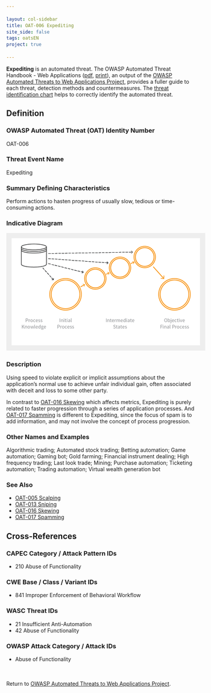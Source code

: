 ```yaml
---

layout: col-sidebar
title: OAT-006 Expediting
site_side: false
tags: oatsEN
project: true

---
```


**Expediting** is an automated threat. The OWASP Automated Threat Handbook - Web Applications ([pdf](https://github.com/OWASP/www-project-automated-threats-to-web-applications/tree/master/assets/files/EN), [print](http://www.lulu.com/shop/owasp-foundation/automated-threat-handbook/paperback/product-23540699.html)), an output of the [OWASP Automated Threats to Web Applications Project](../../../), provides a fuller guide to each threat, detection methods and countermeasures. The [threat identification chart](https://www2.owasp.org/www-project-automated-threats-to-web-applications/assets/files/oat-ontology-decision-chart.pdf) helps to correctly identify the automated threat.

## Definition
### OWASP Automated Threat (OAT) Identity Number
OAT-006

### Threat Event Name
Expediting

### Summary Defining Characteristics
Perform actions to hasten progress of usually slow, tedious or time-consuming actions.

### Indicative Diagram
<img alt="Indicative diagram for OAT-006" src="images/500px-OAT-006_Expediting.png" style="background-color:#eeeeee;padding:1em;">

### Description
Using speed to violate explicit or implicit assumptions about the application’s normal use to achieve unfair individual gain, often associated with deceit and loss to some other party.

In contrast to [OAT-016 Skewing](OAT-016_Skewing.html) which affects metrics, Expediting is purely related to faster progression through a series of application processes. And [OAT-017 Spamming](OAT-017_Spamming.html) is different to Expediting, since the focus of spam is to add information, and may not involve the concept of process progression.

### Other Names and Examples
Algorithmic trading; Automated stock trading; Betting automation; Game automation; Gaming bot; Gold farming; Financial instrument dealing; High frequency trading; Last look trade; Mining; Purchase automation; Ticketing automation; Trading automation; Virtual wealth generation bot

### See Also
* [OAT-005 Scalping](OAT-005_Scalping.html)
* [OAT-013 Sniping](OAT-013_Sniping.html)
* [OAT-016 Skewing](OAT-016_Skewing.html)
* [OAT-017 Spamming](OAT-017_Spamming.html)

## Cross-References
### CAPEC Category / Attack Pattern IDs
* 210 Abuse of Functionality

### CWE Base / Class / Variant IDs
* 841 Improper Enforcement of Behavioral Workflow

### WASC Threat IDs
* 21 Insufficient Anti-Automation
* 42 Abuse of Functionality

### OWASP Attack Category / Attack IDs
* Abuse of Functionality

<br/><br/>Return to [OWASP Automated Threats to Web Applications Project](../../../).<br/><br/>
